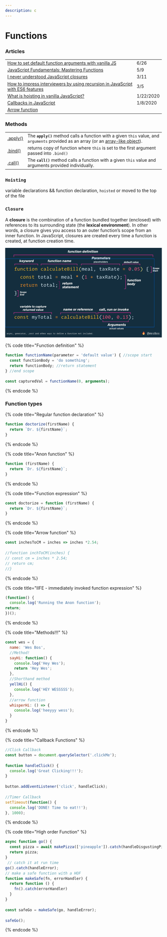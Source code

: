 ```yaml
---
description: c
---
```


# Functions

### Articles

|  |  |
| :--- | :--- |
| [How to set default function arguments with vanilla JS](https://gomakethings.com/how-to-set-default-function-arguments-with-vanilla-js/?mc_cid=a7ea7d7fc6&mc_eid=[UNIQID]) | 6/26 |
| [JavaScript Fundamentals: Mastering Functions](https://itnext.io/javascript-fundamentals-mastering-functions-351594da10f5) | 5/9 |
| [I never understood JavaScript closures](http://pop.frontendweekly.co/ZZDFJ3?utm_campaign=Frontend%2BWeekly&utm_medium=email&utm_source=Frontend_Weekly_193) | 3/11 |
| [How to impress interviewers by using recursion in JavaScript with ES6 features](https://medium.com/free-code-camp/how-to-impress-interviewers-by-using-recursion-in-javascript-with-es6-features-a14c763110d7) | 3/5 |
| [What is hoisting in vanilla JavaScript?](https://gomakethings.com/what-is-hoisting-in-vanilla-javascript/?mc_cid=1303dffebc&mc_eid=e9174ba77f) | 1/22/2020 |
| [Callbacks in JavaScript](https://zellwk.com/blog/callbacks/?ck_subscriber_id=420572458) | 1/8/2020 |
| [Arrow function](https://developer.mozilla.org/en-US/docs/Web/JavaScript/Reference/Functions/Arrow_functions) |  |

### Methods

|  |  |
| :--- | :--- |
| [.apply\(\)](https://developer.mozilla.org/en-US/docs/Web/JavaScript/Reference/Global_Objects/Function/apply) | The **`apply()`** method calls a function with a given `this` value, and `arguments` provided as an array \(or an [array-like object](https://developer.mozilla.org/en-US/docs/Web/JavaScript/Guide/Indexed_collections#Working_with_array-like_objects)\).  |
| [.bind\(\)](https://developer.mozilla.org/en-US/docs/Web/JavaScript/Reference/Global_Objects/Function/bind) | returns copy of function where `this` is set to the first argument passed into `.bind()` |
| [.call\(\)](https://developer.mozilla.org/en-US/docs/Web/JavaScript/Reference/Global_Objects/Function/call) | The **`call()`** method calls a function with a given `this` value and arguments provided individually. |

### `Hoisting` 

variable declarations  && function declaration, `hoisted` or moved to the top of the file

### `Closure`

A **closure** is the combination of a function bundled together \(enclosed\) with references to its surrounding state \(the **lexical environment**\). In other words, a closure gives you access to an outer function’s scope from an inner function. In JavaScript, closures are created every time a function is created, at function creation time.

![](../.gitbook/assets/screen-shot-2019-12-16-at-11.20.52-am.png)

{% code title="Function definition" %}
```javascript
function functionName(parameter = 'default value') { //scope start
  const functionBody = 'do something';
  return functionBody; //return statement
} //end scope

const capturedVal = functionName(0, arguments);
```
{% endcode %}

### Function types

{% code title="Regular function declaration" %}
```javascript
function doctorize(firstName) {
  return `Dr. ${firstName}`;
}
```
{% endcode %}

{% code title="Anon function" %}
```javascript
function (firstName) {
  return `Dr. ${firstName}`;
}
```
{% endcode %}

{% code title="Function expression" %}
```javascript
const doctorize = function (firstName) {
  return `Dr. ${firstName}`;
}
```
{% endcode %}

{% code title="Arrow function" %}
```javascript
const inchesToCM = inches => inches *2.54;

//function inchToCM(inches) {
// const cm = inches * 2.54;
// return cm;
//}
```
{% endcode %}

{% code title="IIFE - immediately invoked function expression" %}
```javascript
(function() {
  console.log('Running the Anon function');
return;
})();
```
{% endcode %}

{% code title="Methods!!!" %}
```javascript
const wes = {
  name: 'Wes Bos',
  //Method!
  sayHi: function() {
    console.log('Hey Wes');
    return 'Hey Wes';
  },
  //Shorthand method
  yellHi() {
    console.log('HEY WESSSSS');
  },
  //arrow function
  whisperHi: () => {
    console.log('heeyyy wess');
  }
}
```
{% endcode %}

{% code title="Callback Functions" %}
```javascript
//Click Callback
const button = document.querySelector('.clickMe');

function handleClick() {
  console.log('Great Clicking!!!');
}

button.addEventListener('click', handleClick);

//Timer Callback
setTimeout(function() {
  console.log('DONE! Time to eat!!');
}, 1000);
```
{% endcode %}

{% code title="High order Function" %}
```javascript
async function go() {
  const pizza = await makePizza(['pineapple']).catch(handleDisgustingPizza);
  return pizza;
}
 // catch it at run time
go().catch(handleError);
// make a safe function with a HOF
function makeSafe(fn, errorHandler) {
  return function () {
    fn().catch(errorHandler)
  }
}

const safeGo = makeSafe(go, handleError);

safeGo();
```
{% endcode %}

